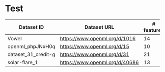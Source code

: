 # Test


| Dataset ID    | Dataset URL   | # features   | # instances   | # classes     |
| ---| --- |--- | --- | --- |
|     Vowel     | https://www.openml.org/d/1016  |14 | 990  |2  |
|     openml_phpJNxH0q     | https://www.openml.org/d/15  |10 | 699  |2  |
|     dataset_31_credit-g     | https://www.openml.org/d/31 |21| 1000  |2  |
|     solar-flare_1     | https://www.openml.org/d/40686  |13| 315  |5  |




